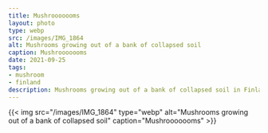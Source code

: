 ```yaml
---
title: Mushrooooooms
layout: photo
type: webp
src: /images/IMG_1864
alt: Mushrooms growing out of a bank of collapsed soil
caption: Mushrooooooms
date: 2021-09-25
tags:
- mushroom
- finland
description: Mushrooms growing out of a bank of collapsed soil in Finland.
---
```


{{< img src="/images/IMG_1864" type="webp" alt="Mushrooms growing out of a bank of collapsed soil" caption="Mushrooooooms" >}}
